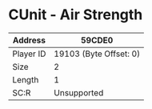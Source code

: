 
#  CUnit - Air Strength
Address   | 59CDE0
----------|-------------
Player ID | 19103 (Byte Offset: 0)
Size 	  | 2
Length 	  | 1
SC:R      | Unsupported


